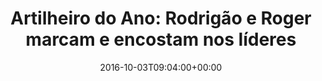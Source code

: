 ---
layout: post
title: "Artilheiro do Ano: Rodrigão e Roger marcam e encostam nos líderes"
date: 2016-10-03T09:04:00+00:00
external_link: "http://globoesporte.globo.com/futebol/artilheiro-do-ano/noticia/2016/10/artilheiro-do-ano-rodrigao-e-roger-marcam-e-encostam-nos-lideres.html"
categories: news globo.com
---